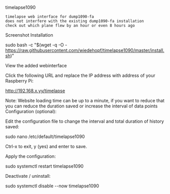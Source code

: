 
timelapse1090

    timelapse web interface for dump1090-fa
    does not interfere with the existing dump1090-fa installation
    check out which plane flew by an hour or even 8 hours ago

Screenshot
Installation

sudo bash -c "$(wget -q -O - https://raw.githubusercontent.com/wiedehopf/timelapse1090/master/install.sh)"

View the added webinterface

Click the following URL and replace the IP address with address of your Raspberry Pi:

http://192.168.x.yy/timelapse

Note: Website loading time can be up to a minute, if you want to reduce that you can reduce the duration saved or increase the interval of data points
Configuration (optional):

Edit the configuration file to change the interval and total duration of history saved:

sudo nano /etc/default/timelapse1090

Ctrl-x to exit, y (yes) and enter to save.

Apply the configuration:

sudo systemctl restart timelapse1090

Deactivate / uninstall:

sudo systemctl disable --now timelapse1090
